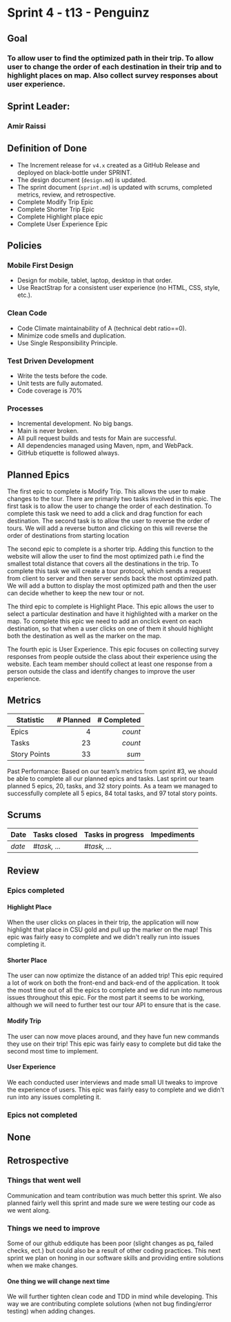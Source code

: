 # Sprint 4 - t13 - Penguinz

## Goal
### To allow user to find the optimized path in their trip. To allow user to change the order of each destination in their trip and to highlight places on map. Also collect survey responses about user experience.
## Sprint Leader: 
### Amir Raissi

## Definition of Done

* The Increment release for `v4.x` created as a GitHub Release and deployed on black-bottle under SPRINT.
* The design document (`design.md`) is updated.
* The sprint document (`sprint.md`) is updated with scrums, completed metrics, review, and retrospective.
* Complete Modify Trip Epic
* Complete Shorter Trip Epic
* Complete Highlight place epic
* Complete User Experience Epic

## Policies

### Mobile First Design
* Design for mobile, tablet, laptop, desktop in that order.
* Use ReactStrap for a consistent user experience (no HTML, CSS, style, etc.).

### Clean Code
* Code Climate maintainability of A (technical debt ratio==0).
* Minimize code smells and duplication.
* Use Single Responsibility Principle.

### Test Driven Development
* Write the tests before the code.
* Unit tests are fully automated.
* Code coverage is 70%

### Processes
* Incremental development.  No big bangs.
* Main is never broken. 
* All pull request builds and tests for Main are successful.
* All dependencies managed using Maven, npm, and WebPack.
* GitHub etiquette is followed always.


## Planned Epics
The first epic to complete is Modify Trip. This allows the user to make changes to the tour. There are primarily two tasks involved in this epic. The first task is to allow the user to change the order of each destination. To complete this task we need to add a click and drag function for each destination. The second task is to allow the user to reverse the order of tours. We will add a reverse button and clicking on this will reverse the order of destinations from starting location

The second epic to complete is a shorter trip. Adding this function to the website will allow the user to find the most optimized path i.e find the smallest total distance that covers all the destinations in the trip. To complete this task we will create a tour protocol, which sends a request from client to server and then server sends back the most optimized path. We will add a button to display the most optimized path and then the user can decide whether to keep the new tour or not.

The third epic to complete is Highlight Place. This epic allows the user to select a particular destination and have it highlighted with a marker on the map. To complete this epic we need to add an onclick event on each destination, so that when a user clicks on one of them it should highlight both the destination as well as the marker on the map.

The fourth epic is User Experience. This epic focuses on collecting survey responses from people outside the class about their experience using the website. Each team member should collect at least one response from a person outside the class and identify changes to improve the user experience.


## Metrics

| Statistic | # Planned | # Completed |
| --- | ---: | ---: |
| Epics | 4 | *count* |
| Tasks |  23  | *count* | 
| Story Points |  33  | *sum* | 

Past Performance: Based on our team’s metrics from sprint #3, we should be able to complete all our planned epics and tasks. Last sprint our team planned 5 epics, 20, tasks, and 32 story points. As a team we managed to successfully complete all 5 epics, 84 total tasks, and 97 total story points.


## Scrums

| Date | Tasks closed  | Tasks in progress | Impediments |
| :--- | :--- | :--- | :--- |
| *date* | *#task, ...* | *#task, ...* |  | 


## Review

### Epics completed  
#### Highlight Place
When the user clicks on places in their trip, the application will now highlight that place in CSU gold and pull up the marker on the map! This epic was fairly easy to complete and we didn't really run into issues completing it.

#### Shorter Place
The user can now optimize the distance of an added trip! This epic required a lot of work on both the front-end and back-end of the application. It took the most time out of all the epics to complete and we did run into numerous issues throughout this epic. For the most part it seems to be working, although we will need to further test our tour API to ensure that is the case.

#### Modify Trip
The user can now move places around, and they have fun new commands they use on their trip! This epic was fairly easy to complete but did take the second most time to implement. 

#### User Experience
We each conducted user interviews and made small UI tweaks to improve the experience of users. This epic was fairly easy to complete and we didn't run into any issues completing it.

### Epics not completed 
## None

## Retrospective

### Things that went well
Communication and team contribution was much better this sprint. We also planned fairly well this sprint and made sure we were testing our code as we went along.

### Things we need to improve
 Some of our github eddiqute has been poor (slight changes as pq, failed checks, ect.) but could also be a result of other coding practices. This next sprint we plan on honing in our software skills and providing entire solutions when we make changes.

#### One thing we will change next time
 We will further tighten clean code and TDD in mind while developing. This way we are contributing complete solutions (when not bug finding/error testing) when adding changes.
